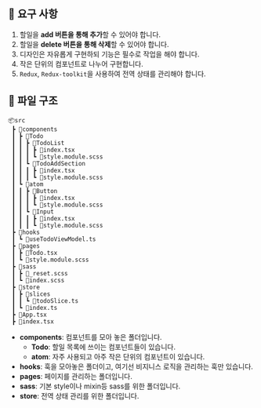 ## 🎯 요구 사항

1. 할일을 **add 버튼을 통해 추가**할 수 있어야 합니다.
2. 할일을 **delete 버튼을 통해 삭제**할 수 있어야 합니다.
3. 디자인은 자유롭게 구현하되 기능은 필수로 작업을 해야 합니다.
4. 작은 단위의 컴포넌트로 나누어 구현합니다.
5. `Redux`, `Redux-toolkit`을 사용하여 전역 상태를 관리해야 합니다.

## 📂 파일 구조

```
📦src
 ┣ 📂components
 ┃ ┣ 📂Todo
 ┃ ┃ ┣ 📂TodoList
 ┃ ┃ ┃ ┣ 📜index.tsx
 ┃ ┃ ┃ ┗ 📜style.module.scss
 ┃ ┃ ┗ 📂TodoAddSection
 ┃ ┃ ┃ ┣ 📜index.tsx
 ┃ ┃ ┃ ┗ 📜style.module.scss
 ┃ ┗ 📂atom
 ┃ ┃ ┣ 📂Button
 ┃ ┃ ┃ ┣ 📜index.tsx
 ┃ ┃ ┃ ┗ 📜style.module.scss
 ┃ ┃ ┗ 📂Input
 ┃ ┃ ┃ ┣ 📜index.tsx
 ┃ ┃ ┃ ┗ 📜style.module.scss
 ┣ 📂hooks
 ┃ ┗ 📜useTodoViewModel.ts
 ┣ 📂pages
 ┃ ┣ 📜Todo.tsx
 ┃ ┗ 📜style.module.scss
 ┣ 📂sass
 ┃ ┣ 📜_reset.scss
 ┃ ┗ 📜index.scss
 ┣ 📂store
 ┃ ┣ 📂slices
 ┃ ┃ ┗ 📜todoSlice.ts
 ┃ ┗ 📜index.ts
 ┣ 📜App.tsx
 ┣ 📜index.tsx
```

- **components**: 컴포넌트를 모아 놓은 폴더입니다.
  - **Todo**: 할일 목록에 쓰이는 컴포넌트들이 있습니다.
  - **atom**: 자주 사용되고 아주 작은 단위의 컴포넌트이 있습니다.
- **hooks**: 훅을 모아놓은 폴더이고, 여기선 비지니스 로직을 관리하는 훅만 있습니다.
- **pages**: 페이지를 관리하는 폴더입니다.
- **sass**: 기본 style이나 mixin등 sass를 위한 폴더입니다.
- **store**: 전역 상태 관리를 위한 폴더입니다.
